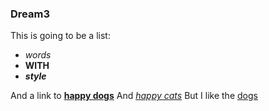 ### Dream3

This is going to be a list:
* _words_
* **WITH**
* _**style**_

And a link to [**happy dogs**][dogs]
And [_happy cats_][cats]
But I like the [dogs][dogs]

[dogs]: www.funnydogsite.com
[cats]: www.funnycatpix.com
